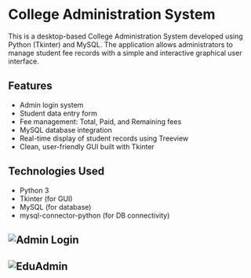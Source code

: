 # College Administration System

This is a desktop-based College Administration System developed using Python (Tkinter) and MySQL. The application allows administrators to manage student fee records with a simple and interactive graphical user interface.

## Features

- Admin login system
- Student data entry form
- Fee management: Total, Paid, and Remaining fees
- MySQL database integration
- Real-time display of student records using Treeview
- Clean, user-friendly GUI built with Tkinter

## Technologies Used

- Python 3
- Tkinter (for GUI)
- MySQL (for database)
- mysql-connector-python (for DB connectivity)


## ![Admin Login](https://github.com/user-attachments/assets/a95c25a5-b920-4607-a7c4-91f02c2d8d6b)

## ![EduAdmin](https://github.com/user-attachments/assets/9538a724-57de-417b-a38c-f283c8a5972c)
